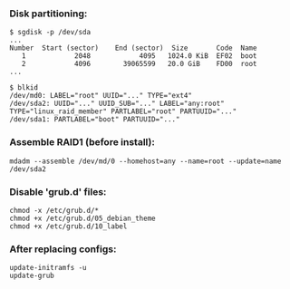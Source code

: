 ### Disk partitioning:
```
$ sgdisk -p /dev/sda
...
Number  Start (sector)    End (sector)  Size       Code  Name
   1            2048            4095   1024.0 KiB  EF02  boot
   2            4096        39065599   20.0 GiB    FD00  root
...

$ blkid
/dev/md0: LABEL="root" UUID="..." TYPE="ext4"
/dev/sda2: UUID="..." UUID_SUB="..." LABEL="any:root" TYPE="linux_raid_member" PARTLABEL="root" PARTUUID="..."
/dev/sda1: PARTLABEL="boot" PARTUUID="..."

```

### Assemble RAID1 (before install):
```
mdadm --assemble /dev/md/0 --homehost=any --name=root --update=name /dev/sda2
```

### Disable 'grub.d' files:
```
chmod -x /etc/grub.d/*
chmod +x /etc/grub.d/05_debian_theme
chmod +x /etc/grub.d/10_label
```

### After replacing configs:
```
update-initramfs -u
update-grub
```

